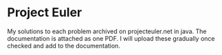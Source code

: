 # Project Euler
My solutions to each problem archived on projecteuler.net in java. The documentation is attached as one PDF. I will upload these gradually once checked and add to the documentation.
